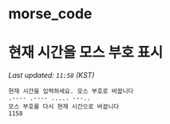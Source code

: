 # morse_code
# 현재 시간을 모스 부호 표시
<!-- MORSE_TIME_START -->
_Last updated: `11:58` (KST)_

```
현재 시간을 입력하세요. 모스 부호로 바꿉니다
.---- .---- ..... ---..
모스 부호를 다시 현재 시간으로 바꿉니다
1158
```
<!-- MORSE_TIME_END -->
